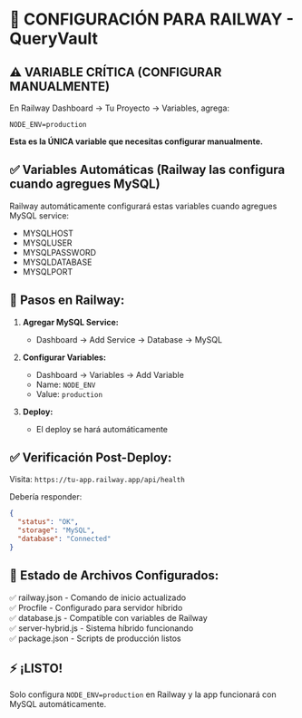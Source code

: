 # 🚀 CONFIGURACIÓN PARA RAILWAY - QueryVault

## ⚠️ VARIABLE CRÍTICA (CONFIGURAR MANUALMENTE)

En Railway Dashboard → Tu Proyecto → Variables, agrega:

```
NODE_ENV=production
```

**Esta es la ÚNICA variable que necesitas configurar manualmente.**

## ✅ Variables Automáticas (Railway las configura cuando agregues MySQL)

Railway automáticamente configurará estas variables cuando agregues MySQL service:
- MYSQLHOST
- MYSQLUSER  
- MYSQLPASSWORD
- MYSQLDATABASE
- MYSQLPORT

## 🔧 Pasos en Railway:

1. **Agregar MySQL Service:**
   - Dashboard → Add Service → Database → MySQL

2. **Configurar Variables:**
   - Dashboard → Variables → Add Variable
   - Name: `NODE_ENV`
   - Value: `production`

3. **Deploy:**
   - El deploy se hará automáticamente

## ✅ Verificación Post-Deploy:

Visita: `https://tu-app.railway.app/api/health`

Debería responder:
```json
{
  "status": "OK",
  "storage": "MySQL", 
  "database": "Connected"
}
```

## 🎯 Estado de Archivos Configurados:

✅ railway.json - Comando de inicio actualizado  
✅ Procfile - Configurado para servidor híbrido  
✅ database.js - Compatible con variables de Railway  
✅ server-hybrid.js - Sistema híbrido funcionando  
✅ package.json - Scripts de producción listos  

## ⚡ ¡LISTO! 

Solo configura `NODE_ENV=production` en Railway y la app funcionará con MySQL automáticamente.